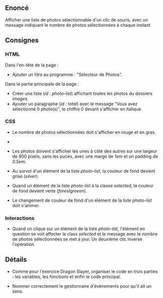 ## Enoncé

Afficher une liste de photos sélectionnable d'un clic de souris, avec un message indiquant le nombre de photos sélectionnées à chaque instant.

## Consignes

### HTML

Dans l'en-tête de  la page :

* Ajouter un titre au programme : "Sélecteur de Photos".

Dans la partie principale de la page :

* Créer une liste (*id : photo-list*) affichant toutes les photos du dossiers *images*.
* Ajouter un paragraphe (*id : total*) avec le message "Vous avez sélectionné 0 photo(s)", le chiffre 0 devant s'afficher en italique.

### CSS

* Le nombre de photos sélectionnées doit s'afficher en rouge et en gras.
* 
* Les photos doivent s'afficher les unes à côté des autres sur une largeur de 800 pixels, sans les puces, avec une marge de *1em* et un padding de *0.5em*.
  
* Au survol d'un élément de la liste *photo-list*, la couleur de fond devient grise (*silver*).
  
* Quand un élément de la liste *photo-list* à la classe *selected*, la couleur de fond devient verte (*forestgreeen*).
  
* Le changement de couleur de fond d'un élément de la liste *photo-list* doit s'animer.

### Interactions

* Quand on clique sur un élément de la liste *photo-list*, l'élément en question se voit affecter la class *selected* et le message avec le nombre de photos sélectionnées se met à jour. Un deuxième clic inverse l'opération.

## Détails

* Comme pour l'exercice Dragon Slayer, organiser le code en trois parties : les variables, les fonctions et enfin le code principal.
  
* Nommer correctement le gestionnaire d'évènements pour qu'il ait un sens.